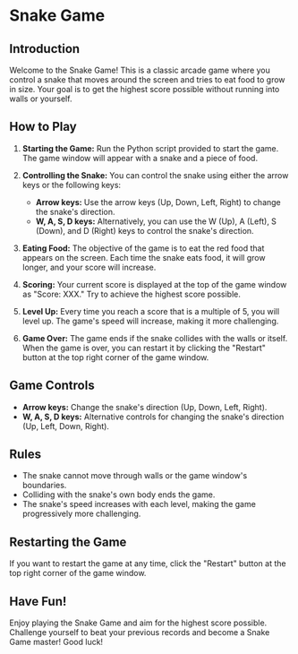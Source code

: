 
# Snake Game

## Introduction

Welcome to the Snake Game! This is a classic arcade game where you control a snake that moves around the screen and tries to eat food to grow in size. Your goal is to get the highest score possible without running into walls or yourself.

## How to Play

1. **Starting the Game:** Run the Python script provided to start the game. The game window will appear with a snake and a piece of food.

2. **Controlling the Snake:** You can control the snake using either the arrow keys or the following keys:
   - **Arrow keys:** Use the arrow keys (Up, Down, Left, Right) to change the snake's direction.
   - **W, A, S, D keys:** Alternatively, you can use the W (Up), A (Left), S (Down), and D (Right) keys to control the snake's direction.

3. **Eating Food:** The objective of the game is to eat the red food that appears on the screen. Each time the snake eats food, it will grow longer, and your score will increase.

4. **Scoring:** Your current score is displayed at the top of the game window as "Score: XXX." Try to achieve the highest score possible.

5. **Level Up:** Every time you reach a score that is a multiple of 5, you will level up. The game's speed will increase, making it more challenging.

6. **Game Over:** The game ends if the snake collides with the walls or itself. When the game is over, you can restart it by clicking the "Restart" button at the top right corner of the game window.

## Game Controls

- **Arrow keys:** Change the snake's direction (Up, Down, Left, Right).
- **W, A, S, D keys:** Alternative controls for changing the snake's direction (Up, Left, Down, Right).

## Rules

- The snake cannot move through walls or the game window's boundaries.
- Colliding with the snake's own body ends the game.
- The snake's speed increases with each level, making the game progressively more challenging.

## Restarting the Game

If you want to restart the game at any time, click the "Restart" button at the top right corner of the game window.

## Have Fun!

Enjoy playing the Snake Game and aim for the highest score possible. Challenge yourself to beat your previous records and become a Snake Game master! Good luck!
